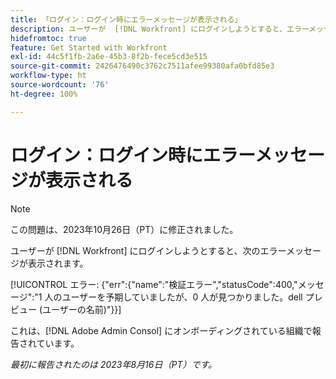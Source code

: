 ```yaml
---
title: 「ログイン：ログイン時にエラーメッセージが表示される」
description: ユーザーが  [!DNL Workfront] にログインしようとすると、エラーメッセージが表示されます。
hidefromtoc: true
feature: Get Started with Workfront
exl-id: 44c5f1fb-2a6e-45b3-8f2b-fece5cd3e515
source-git-commit: 2426476490c3762c7511afee99380afa0bfd85e3
workflow-type: ht
source-wordcount: '76'
ht-degree: 100%

---
```


# ログイン：ログイン時にエラーメッセージが表示される

>[!NOTE]
>
>この問題は、2023年10月26日（PT）に修正されました。

ユーザーが [!DNL Workfront] にログインしようとすると、次のエラーメッセージが表示されます。

[!UICONTROL エラー: {&quot;err&quot;:{&quot;name&quot;:&quot;検証エラー&quot;,&quot;statusCode&quot;:400,&quot;メッセージ&quot;:&quot;1 人のユーザーを予期していましたが、0 人が見つかりました。dell プレビュー (ユーザーの名前)&quot;}}]

これは、[!DNL Adobe Admin Consol] にオンボーディングされている組織で報告されています。

_最初に報告されたのは 2023年8月16日（PT）です。_
